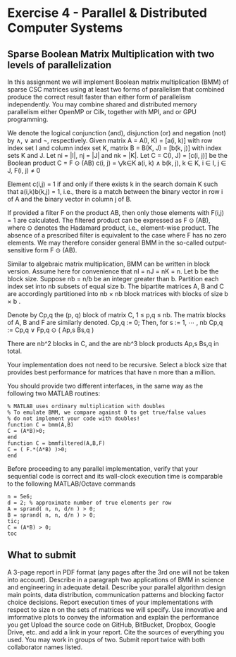 # Exercise 4 - Parallel & Distributed Computer Systems

## Sparse Boolean Matrix Multiplication with two levels of parallelization

In this assignment we will implement Boolean matrix multiplication (BMM) of sparse CSC matrices using at least two forms of parallelism that combined produce the correct result faster than either form of parallelism independently. You may combine shared and distributed memory parallelism either OpenMP or Cilk, together with MPI, and or GPU programming.

We denote the logical conjunction (and), disjunction (or) and negation (not) by ∧, ∨ and ¬, respectively. Given matrix A = A(I, K) = [a(i, k)] with row index set I and column index set K, matrix B = B(K, J) = [b(k, j)] with index sets K and J. Let ni = |I|, nj = |J| and nk = |K|. Let C = C(I, J) = [c(i, j)] be the Boolean product C = F ⊙ (AB) c(i, j) = ⋁k∈K a(i, k) ∧ b(k, j), k ∈ K, i ∈ I, j ∈ J, F(i, j) ≠ 0 

Element c(i,j) = 1 if and only if there exists k in the search domain K such that a(i,k)b(k,j) = 1, i.e., there is a match between the binary vector in row i of A and the binary vector in column j of B.

If provided a filter F on the product AB, then only those elements with F(i,j) = 1 are calculated. The filtered product can be expressed as F ⊙ (AB), where ⊙ denotes the Hadamard product, i.e., element-wise product. The absence of a prescribed filter is equivalent to the case where F has no zero elements. We may therefore consider
general BMM in the so-called output-sensitive form F ⊙ (AB).

Similar to algebraic matrix multiplication, BMM can be written in block version. Assume here for convenience that nI = nJ = nK = n. Let b be the block size. Suppose nb = n/b be an integer greater than b. Partition each index set into nb subsets of equal size b. The bipartite matrices A, B and C are accordingly partitioned into nb × nb block matrices with blocks of size b × b .

Denote by Cp,q the (p, q) block of matrix C, 1 ≤ p,q ≤ nb. The matrix blocks of A, B and F are similarly denoted.
Cp,q := 0;
Then, for s := 1, ⋯ , nb
          Cp,q := Cp,q ∨ Fp,q ⊙ ( Ap,s Bs,q )

There are nb^2 blocks in C, and the are nb^3 block products Ap,s Bs,q in total.

Your implementation does not need to be recursive. Select a block size that provides best performance for matrices that have n more than a million.

You should provide two different interfaces, in the same way as the following two MATLAB routines:

```
% MATLAB uses ordinary multiplication with doubles
% To emulate BMM, we compare against 0 to get true/false values
% do not implement your code with doubles!
function C = bmm(A,B)
C = (A*B)>0;
end
function C = bmmfiltered(A,B,F)
C = ( F.*(A*B) )>0;
end
```

Before proceeding to any parallel implementation, verify that your sequential code is correct and its wall-clock
execution time is comparable to the following MATLAB/Octave commands

```
n = 5e6;
d = 2; % approximate number of true elements per row
A = sprand( n, n, d/n ) > 0;
B = sprand( n, n, d/n ) > 0;
tic;
C = (A*B) > 0;
toc
```

## What to submit
A 3-page report in PDF format (any pages after the 3rd one will not be taken into account). Describe in a paragraph two applications of BMM in science and engineering in adequate detail. Describe your parallel algorithm design main points, data distribution, communication patterns and blocking
factor choice decisions. Report execution times of your implementations with respect to size n on the sets of matrices we will specify. Use innovative and imformative plots to convey the information and explain the performance you get Upload the source code on GitHub, BitBucket, Dropbox, Google Drive, etc. and add a link in your report. Cite the sources of everything you used. You may work in groups of two. Submit report twice with both collaborator names listed.
  


